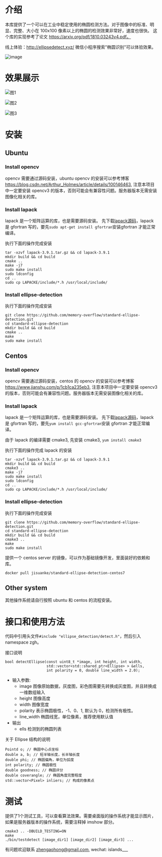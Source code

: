 # 介绍
本库提供了一个可以在工业中稳定使用的椭圆检测方法。对于图像中的标准、明显、完整、大小在 100x100 像素以上的椭圆的检测效果非常好，速度也很快。
这个库的实现参考了论文 https://arxiv.org/pdf/1810.03243v4.pdf。


线上体验：http://ellipsedetect.xyz/
微信小程序搜索"椭圆识别"可以体验效果。

![image](https://user-images.githubusercontent.com/15645203/226512866-71bbaab5-6e43-41ef-bac7-23b61733269d.png)


# 效果展示



![图1](https://github.com/memory-overflow/standard-ellipse-detection/blob/master/images/test12_result.jpg)

![图2](https://github.com/memory-overflow/standard-ellipse-detection/blob/master/images/test6_result.jpg)

![图3](https://github.com/memory-overflow/standard-ellipse-detection/blob/master/images/test9_result.jpg)



# 安装
## Ubuntu
### Install opencv
opencv 需要通过源码安装，ubuntu opencv 的安装可以参考博客 https://blog.csdn.net/Arthur_Holmes/article/details/100146463, 注意本项目中一定要安装 opencv3 的版本，否则可能会有兼容性问题。服务器版本无需安装图像化相关的库。

### Install lapack
lapack 是一个矩阵运算的库，也是需要源码安装。
先下载[lapack源码](https://github.com/Reference-LAPACK/lapack/archive/refs/tags/v3.9.1.tar.gz)，lapack 是 gfortran 写的，要先`sudo apt-get install gfortran`安装gfortran 才能正常编译。

执行下面的操作完成安装
```
tar -xzvf lapack-3.9.1.tar.gz && cd lapack-3.9.1
mkdir build && cd build
cmake ..
make -j7
sudo make install
sudo ldconfig
cd ..
sudo cp LAPACKE/include/*.h /usr/local/include/
```

### Install ellipse-detection
执行下面的操作完成安装
```
git clone https://github.com/memory-overflow/standard-ellipse-detection.git
cd standard-ellipse-detection
mkdir build && cd build
cmake ..
make
sudo make install
```

## Centos
### Install opencv
opencv 需要通过源码安装，centos 的 opencv 的安装可以参考博客 https://www.jianshu.com/p/1cb1ca235eb3, 注意本项目中一定要安装 opencv3 的版本，否则可能会有兼容性问题。服务器版本无需安装图像化相关的库。


### Install lapack
lapack 是一个矩阵运算的库，也是需要源码安装。
先下载[lapack源码](https://github.com/Reference-LAPACK/lapack/archive/refs/tags/v3.9.1.tar.gz)，lapack 是 gfortran 写的，要先`yum install gcc-gfortran`安装 gfortran 才能正常编译。

由于 lapack 的编译需要 cmake3, 先安装 cmake3, `yum install cmake3`

执行下面的操作完成 lapack 的安装
```
tar -xzvf lapack-3.9.1.tar.gz && cd lapack-3.9.1
mkdir build && cd build
cmake3 ..
make -j7
sudo make install
sudo ldconfig
cd ..
sudo cp LAPACKE/include/*.h /usr/local/include/
```

### Install ellipse-detection
执行下面的操作完成安装
```
git clone https://github.com/memory-overflow/standard-ellipse-detection.git
cd standard-ellipse-detection
mkdir build && cd build
cmake3 ..
make
sudo make install
```
提供一个 centos server 的镜像，可以作为基础镜像开发，里面装好的依赖和库。
```
docker pull jisuanke/standard-ellipse-detection-centos7
```


## Other system
其他操作系统请自行按照 ubuntu 和 centos 的流程安装。

# 接口和使用方法
代码中引用头文件`#include "ellipse_detection/detect.h"`，然后引入namespace zgh。

接口说明
```
bool detectEllipse(const uint8_t *image, int height, int width,
                   std::vector<std::shared_ptr<Ellipse> > &ells,
                   int polarity = 0, double line_width = 2.0);
```
- 输入参数:
    - image 图像原始数据，灰度图，彩色图需要先转换成灰度图，并且转换成一维数组输入
    - height 图像高度
    - width 图像宽度
    - polarity 表示椭圆极性，-1、0、1, 默认为 0，检测所有极性。
    - line_width 椭圆线宽，单位像素，推荐使用默认值
- 输出
    - ells 检测到的椭圆列表

关于 Ellipse 结构的说明
```
Pointd o; // 椭圆中心点坐标
double a, b; // 短半轴长度，长半轴长度
double phi; // 椭圆偏角，单位为弧度
int polarity; // 椭圆极性
double goodness; // 椭圆评分
double coverangle; // 椭圆角度完整程度
std::vector<Pixel> inliers; // 构成的像素点
```



# 测试
提供了1个测试工具，可以查看算法效果。需要桌面版的操作系统才能显示图片，如果是服务器版本的操作系统，需要注释掉 imshow 部分。
```
cmake3 .. -DBUILD_TESTING=ON
make
./bin/testdetect [image_dir1] [image_dir2] [image_dir3] ...
```




有问题欢迎联系 zhengaohong@gmail.com, wechat: islands___
